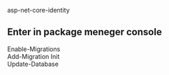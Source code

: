 asp-net-core-identity <br>
</hr>
<h2>Enter in package meneger console</h2>
<p>Enable-Migrations <br>
Add-Migration Init <br>
Update-Database</p>
